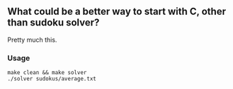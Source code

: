 ## What could be a better way to start with C, other than sudoku solver?

Pretty much this.

### Usage

```
make clean && make solver
./solver sudokus/average.txt
```

